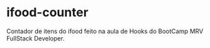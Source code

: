# ifood-counter
Contador de itens do ifood feito na aula de Hooks do BootCamp MRV FullStack Developer.

